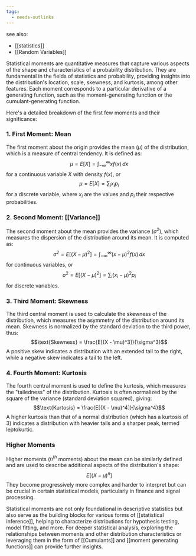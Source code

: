 ```yaml
---
tags:
  - needs-outlinks
---
```

see also:
- [[statistics]]
- [[Random Variables]]

Statistical moments are quantitative measures that capture various aspects of the shape and characteristics of a probability distribution. They are fundamental in the fields of statistics and probability, providing insights into the distribution's location, scale, skewness, and kurtosis, among other features. Each moment corresponds to a particular derivative of a generating function, such as the moment-generating function or the cumulant-generating function.

Here's a detailed breakdown of the first few moments and their significance:

### 1. First Moment: Mean
The first moment about the origin provides the mean ($\mu$) of the distribution, which is a measure of central tendency. It is defined as:
$$\mu = E[X] = \int_{-\infty}^\infty x f(x) \, dx$$
for a continuous variable $X$ with density $f(x)$, or
$$\mu = E[X] = \sum_{i} x_i p_i$$
for a discrete variable, where $x_i$ are the values and $p_i$ their respective probabilities.

### 2. Second Moment: [[Variance]]
The second moment about the mean provides the variance ($\sigma^2$), which measures the dispersion of the distribution around its mean. It is computed as:
$$\sigma^2 = E[(X - \mu)^2] = \int_{-\infty}^\infty (x - \mu)^2 f(x) \, dx$$
for continuous variables, or
$$\sigma^2 = E[(X - \mu)^2] = \sum_{i} (x_i - \mu)^2 p_i$$
for discrete variables.

### 3. Third Moment: Skewness
The third central moment is used to calculate the skewness of the distribution, which measures the asymmetry of the distribution around its mean. Skewness is normalized by the standard deviation to the third power, thus:
$$\text{Skewness} = \frac{E[(X - \mu)^3]}{\sigma^3}$$
A positive skew indicates a distribution with an extended tail to the right, while a negative skew indicates a tail to the left.

### 4. Fourth Moment: Kurtosis
The fourth central moment is used to define the kurtosis, which measures the "tailedness" of the distribution. Kurtosis is often normalized by the square of the variance (standard deviation squared), giving:
$$\text{Kurtosis} = \frac{E[(X - \mu)^4]}{\sigma^4}$$
A higher kurtosis than that of a normal distribution (which has a kurtosis of 3) indicates a distribution with heavier tails and a sharper peak, termed leptokurtic.

### Higher Moments
Higher moments ($n^{th}$ moments) about the mean can be similarly defined and are used to describe additional aspects of the distribution's shape:
$$E[(X - \mu)^n]$$
They become progressively more complex and harder to interpret but can be crucial in certain statistical models, particularly in finance and signal processing.

Statistical moments are not only foundational in descriptive statistics but also serve as the building blocks for various forms of [[statistical inference]], helping to characterize distributions for hypothesis testing, model fitting, and more. For deeper statistical analysis, exploring the relationships between moments and other distribution characteristics or leveraging them in the form of [[Cumulants]] and [[moment generating functions]] can provide further insights.